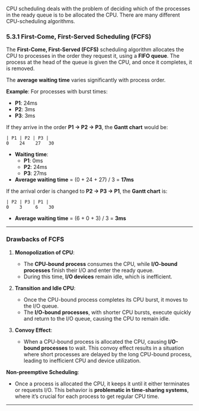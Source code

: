 

CPU scheduling deals with the problem of deciding which of the processes in the ready queue is to be allocated the CPU. There are many different CPU-scheduling algorithms.

### 5.3.1 First-Come, First-Served Scheduling (FCFS)

The **First-Come, First-Served (FCFS)** scheduling algorithm allocates the CPU to processes in the order they request it, using a **FIFO queue**. The process at the head of the queue is given the CPU, and once it completes, it is removed.

The **average waiting time** varies significantly with process order.

**Example**:   For processes with burst times:
- **P1**: 24ms  
- **P2**: 3ms  
- **P3**: 3ms  

If they arrive in the order **P1 → P2 → P3**, the **Gantt chart** would be:

```
| P1 | P2 | P3 |
0    24    27   30
```

- **Waiting time**:  
  - **P1**: 0ms  
  - **P2**: 24ms  
  - **P3**: 27ms  
- **Average waiting time** = (0 + 24 + 27) / 3 = **17ms**

If the arrival order is changed to **P2 → P3 → P1**, the **Gantt chart** is:

```
| P2 | P3 | P1 |
0    3     6    30
```

- **Average waiting time** = (6 + 0 + 3) / 3 = **3ms**

---

### Drawbacks of FCFS

1. **Monopolization of CPU**:  
   - The **CPU-bound process** consumes the CPU, while **I/O-bound processes** finish their I/O and enter the ready queue.
   - During this time, **I/O devices** remain idle, which is inefficient.

2. **Transition and Idle CPU**:  
   - Once the CPU-bound process completes its CPU burst, it moves to the I/O queue.
   - The **I/O-bound processes**, with shorter CPU bursts, execute quickly and return to the I/O queue, causing the CPU to remain idle.

3. **Convoy Effect**:  
   - When a CPU-bound process is allocated the CPU, causing **I/O-bound processes** to wait. This convoy effect results in a situation where short processes are delayed by the long CPU-bound process, leading to inefficient CPU and device utilization.


**Non-preemptive Scheduling**:  
- Once a process is allocated the CPU, it keeps it until it either terminates or requests I/O. This behavior is **problematic in time-sharing systems**, where it’s crucial for each process to get regular CPU time.


---

